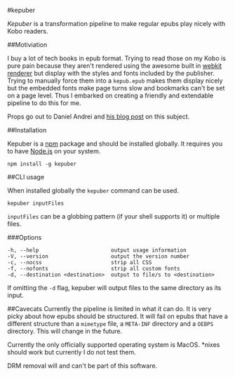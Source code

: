 #kepuber

*Kepuber* is a transformation pipeline to make regular epubs play nicely with Kobo readers.

##Motiviation

I buy a lot of tech books in epub format. Trying to read those on my Kobo is pure pain because they aren't rendered using the awesome built in [webkit renderer](http://readium.org/) but display with the styles and fonts included by the publisher. Trying to manually force them into a `kepub.epub` makes them display nicely but the embedded fonts make page turns slow and bookmarks can't be set on a page level. Thus I embarked on creating a friendly and extendable pipeline to do this for me.

Props go out to Daniel Andrei and [his blog post](http://dsandrei.blogspot.de/2012/07/koboish-ebooks.html) on this subject.

##Installation

Kepuber is a [npm](https://www.npmjs.com/) package and should be installed globally. It requires you to have [Node.js](http://nodejs.org/) on your system.

```shell
npm install -g kepuber
```

##CLI usage

When installed globally the `kepuber` command can be used.

```shell
kepuber inputFiles
```

`inputFiles` can be a globbing pattern (if your shell supports it) or multiple files.

###Options

```
-h, --help                       output usage information
-V, --version                    output the version number
-c, --nocss                      strip all CSS
-f, --nofonts                    strip all custom fonts
-d, --destination <destination>  output to file/s to <destination>
```
If omitting the `-d` flag, kepuber will output files to the same directory as its input.

##Cavecats
Currently the pipeline is limited in what it can do. It is very picky about how epubs should be structured. It will fail on epubs that have a different structure than a `mimetype` file, a `META-INF` directory and a `OEBPS` directory. This will change in the future.

Currently the only officially supported operating system is MacOS. *nixes should work but currently I do not test them.

DRM removal will and can't be part of this software.
